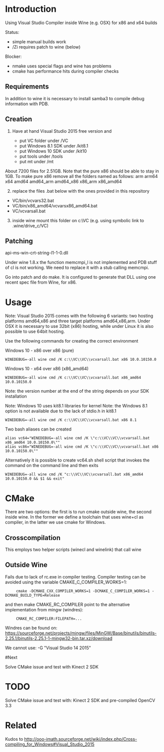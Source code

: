 # Introduction

Using Visual Studio Compiler inside Wine (e.g. OSX) for x86 and x64 builds

Status: 
* simple manual builds work
* /Zi requires patch to wine (below)

Blocker: 
* nmake uses special flags and wine has problems
* cmake has performance hits during compiler checks

## Requirements

In addition to wine it is necessary to install samba3 to compile debug information with PDB. 

## Creation

1) Have at hand Visual Studio 2015 free version and 

	- put VC folder under /VC
	- put Windows 8.1 SDK under /kit8.1
	- put Windows 10 SDK under /kit10
	- put tools under /tools
	- put mt under /mt

About 7200 files for 2.51GB. Note that the pure x86 should be able to stay in 1GB. 
To make pure x86 remove all the folders named as follows: arm arm64 x64 amd64 amd64_arm amd64_x86 x86_arm x86_amd64

2) replace the files .bat below with the ones provided in this repository

* VC/bin/vcvars32.bat
* VC/bin/x86_amd64/vcvarsx86_amd64.bat
* VC/vcvarsall.bat

3) inside wine mount this folder on c:\VC (e.g. using symbolic link to .wine/drive_c/VC)

## Patching

api-ms-win-crt-string-l1-1-0.dll

Under wine 1.8.x the function memcmpi_l is not implemented and PDB stuff of cl is not working. We need to replace it with a stub calling memcmpi. 

Go into patch and do make. It is configured to generate that DLL using one recent spec file from Wine, for x86. 

# Usage
Note: Visual Studio 2015 comes with the following 6 variants: two hosting platforms amd64,x86 and three target platforms amd64,x86,arm. Under OSX it is necessary to use 32bit (x86) hosting, while under Linux it is also possible to use 64bit hosting.

Use the following commands for creating the correct environment

Windows 10 - x86 over x86 (pure)

	WINEDEBUG=-all wine cmd /K c:\\VC\\VC\\vcvarsall.bat x86 10.0.10150.0

Windows 10 - x64 over x86 (x86_amd64)

	WINEDEBUG=-all wine cmd /K c:\\VC\\VC\\vcvarsall.bat x86_amd64 10.0.10150.0

Note: the version number at the end of the string depends on your SDK installation

Note: Windows 10 uses kit8.1 libraries for kernel
Note: the Windows 8.1 option is not available due to the lack of stdio.h in kit8.1

	WINEDEBUG=-all wine cmd /K c:\\VC\\VC\\vcvarsall.bat x86 8.1

Two bash aliases can be created

	alias vc64="WINEDEBUG=-all wine cmd /K \"c:\\VC\\VC\\vcvarsall.bat x86_amd64 10.0.10150.0\""
	alias vc86="WINEDEBUG=-all wine cmd /K \"c:\\VC\\VC\\vcvarsall.bat x86 10.0.10150.0\""

Alternatively it is possible to create vc64.sh shell script that invokes the command on the command line and then exits

	WINEDEBUG=-all wine cmd /K "c:\\VC\\VC\\vcvarsall.bat x86_amd64 10.0.10150.0 && $1 && exit"
  
# CMake
There are two options: the first is to run cmake outside wine, the second inside wine. In the former we define a toolchain that uses wine+cl as compiler, in the latter we use cmake for Windows.

## Crosscompilation

This employs two helper scripts (winecl and winelink) that call wine

## Outside Wine

Fails due to lack of rc.exe in compiler testing. Compiler testing can be avoided using the variable CMAKE_C_COMPILER_WORKS=1:

         cmake -DCMAKE_CXX_COMPILER_WORKS=1 -DCMAKE_C_COMPILER_WORKS=1 -DCMAKE_BUILD_TYPE=Release

and then make CMAKE_RC_COMPILER point to the alternative implementation from mingw (windres):

         CMAKE_RC_COMPILER:FILEPATH=...
  
Windres can be found on: https://sourceforge.net/projects/mingw/files/MinGW/Base/binutils/binutils-2.25.1/binutils-2.25.1-1-mingw32-bin.tar.xz/download

We cannot use: -G "Visual Studio 14 2015" 

#Next

Solve CMake issue and test with Kinect 2 SDK

# TODO

Solve CMake issue and test with: Kinect 2 SDK and pre-compiled OpenCV 3.3

# Related

Kudos to http://ooo-imath.sourceforge.net/wiki/index.php/Cross-compiling_for_Windows#Visual_Studio_2015

